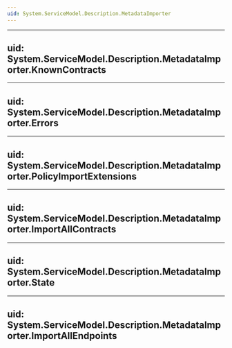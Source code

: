 ```yaml
---
uid: System.ServiceModel.Description.MetadataImporter
---
```


---
uid: System.ServiceModel.Description.MetadataImporter.KnownContracts
---

---
uid: System.ServiceModel.Description.MetadataImporter.Errors
---

---
uid: System.ServiceModel.Description.MetadataImporter.PolicyImportExtensions
---

---
uid: System.ServiceModel.Description.MetadataImporter.ImportAllContracts
---

---
uid: System.ServiceModel.Description.MetadataImporter.State
---

---
uid: System.ServiceModel.Description.MetadataImporter.ImportAllEndpoints
---
